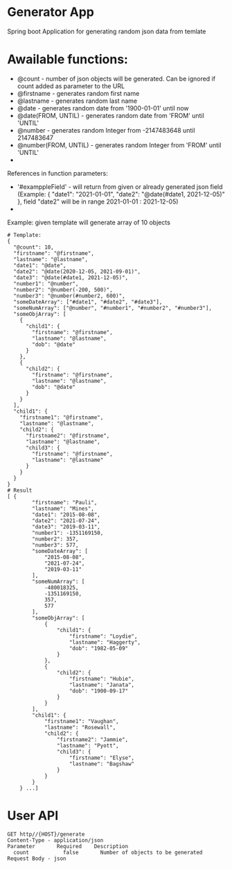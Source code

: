 # Generator App
Spring boot Application for generating random json data from temlate
# Awailable functions:
* @count - number of json objects will be generated. Can be ignored if count added as parameter to the URL
* @firstname - generates random first name
* @lastname - generates random last name
* @date - generates random date from '1900-01-01' until now
* @date(FROM, UNTIL) - generates random date from 'FROM' until 'UNTIL'
* @number - generates random Integer from -2147483648 until 2147483647
* @number(FROM, UNTIL) - generates random Integer from 'FROM' until 'UNTIL'
*
References in function parameters:
* '#examppleField' - will return from given or already generated json field 
 (Example: { "date1": "2021-01-01", "date2": "@date(#date1, 2021-12-05)" }, field "date2" will be in range 2021-01-01 : 2021-12-05)
*
Example:
given template will generate array of 10 objects
```
# Template:
{
  "@count": 10,
  "firstname": "@firstname",
  "lastname": "@lastname",
  "date1": "@date",
  "date2": "@date(2020-12-05, 2021-09-01)",
  "date3": "@date(#date1, 2021-12-05)",
  "number1": "@number",
  "number2": "@number(-200, 500)",
  "number3": "@number(#number2, 600)",
  "someDateArray": ["#date1", "#date2", "#date3"],
  "someNumArray": ["@number", "#number1", "#number2", "#number3"],
  "someObjArray": [
    {
      "child1": {
        "firstname": "@firstname",
        "lastname": "@lastname",
        "dob": "@date"
      }
    },
    {
      "child2": {
        "firstname": "@firstname",
        "lastname": "@lastname",
        "dob": "@date"
      }
    }
  ],
  "child1": {
    "firstname1": "@firstname",
    "lastname": "@lastname",
    "child2": {
      "firstname2": "@firstname",
      "lastname": "@lastname",
      "child3": {
        "firstname": "@firstname",
        "lastname": "@lastname"
      }
    }
  }
}
# Result
[ {
        "firstname": "Pauli",
        "lastname": "Mines",
        "date1": "2015-08-08",
        "date2": "2021-07-24",
        "date3": "2019-03-11",
        "number1": -1351169150,
        "number2": 357,
        "number3": 577,
        "someDateArray": [
            "2015-08-08",
            "2021-07-24",
            "2019-03-11"
        ],
        "someNumArray": [
            -480018325,
            -1351169150,
            357,
            577
        ],
        "someObjArray": [
            {
                "child1": {
                    "firstname": "Loydie",
                    "lastname": "Haggerty",
                    "dob": "1982-05-09"
                }
            },
            {
                "child2": {
                    "firstname": "Hubie",
                    "lastname": "Janata",
                    "dob": "1900-09-17"
                }
            }
        ],
        "child1": {
            "firstname1": "Vaughan",
            "lastname": "Rosewall",
            "child2": {
                "firstname2": "Jammie",
                "lastname": "Pyott",
                "child3": {
                    "firstname": "Elyse",
                    "lastname": "Bagshaw"
                }
            }
        }
    } ...]
```
# User API
```
GET http//{HOST}/generate
Content-Type - application/json
Parameter       Required    Description
  count           false       Number of objects to be generated
Request Body - json
```
